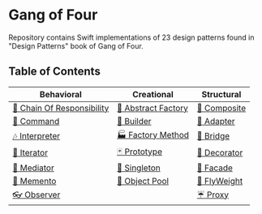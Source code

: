 # Gang of Four

Repository contains Swift implementations of 23 design patterns found in "Design Patterns" book of Gang of Four.

## Table of Contents
 
| Behavioral | Creational | Structural|
| -----------| -----------| ----------|
|[🐝 Chain Of Responsibility](/Behavioral/ChainOfResponsibility/ChainOfResponsibility)|[🌰 Abstract Factory](/Creational/AbstractFactory/AbstractFactory)|[🌿 Composite](/Structural/Composite/Composite)|
|[👫 Command](/Behavioral/Command/Command)|[👷 Builder](/Creational/Builder/Builder)|[🔌 Adapter](/Structural/Adapter/Adapter)|
|[🎶 Interpreter]()|[🏭 Factory Method](/Creational/FactoryMethod/FactoryMethod)|[🌉 Bridge](/Structural/Bridge/Bridge)|
|[🍫 Iterator]()|[🃏 Prototype](/Creational/Prototype/Prototype)|[🍧 Decorator](/Structural/Decorator/Decorator)|
|[💐 Mediator]()|[💍 Singleton](/Creational/Singleton/Singleton)|[🎁 Facade](/Structural/Facade/Facade)|
|[💾 Memento]()|[🎱 Object Pool](/Creational/ObjectPool/ObjectPool)|[🍃 FlyWeight](/Structural/FlyWeight/FlyWeight)|
|[👓 Observer]()||[☔ Proxy](/Structural/Proxy/Proxy)|







